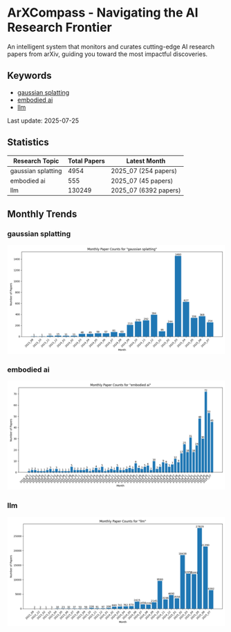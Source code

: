 # ArXCompass - Navigating the AI Research Frontier
An intelligent system that monitors and curates cutting-edge AI research papers from arXiv, guiding you toward the most impactful discoveries.

## Keywords

- [gaussian splatting](gaussian_splatting/)
- [embodied ai](embodied_ai/)
- [llm](llm/)

Last update: 2025-07-25

## Statistics

| Research Topic | Total Papers | Latest Month |
| --- | --- | --- |
| gaussian splatting | 4954 | 2025_07 (254 papers) |
| embodied ai | 555 | 2025_07 (45 papers) |
| llm | 130249 | 2025_07 (6392 papers) |

## Monthly Trends

### gaussian splatting

![Monthly Paper Counts for gaussian splatting](gaussian_splatting/monthly_stats.png)

### embodied ai

![Monthly Paper Counts for embodied ai](embodied_ai/monthly_stats.png)

### llm

![Monthly Paper Counts for llm](llm/monthly_stats.png)

